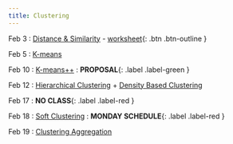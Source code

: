 ```yaml
---
title: Clustering
---
```


Feb 3 
: [Distance & Similarity](https://github.com/gallettilance/CS506-Spring2025/raw/main/lecture_03/03_Distance_&_Similarity.pdf) - [worksheet](https://github.com/gallettilance/CS506-Spring2025/blob/main/lecture_03/worksheet_03.ipynb){: .btn .btn-outline }

Feb 5 
: [K-means]()

Feb 10 
: [K-means++]()
 : **PROPOSAL**{: .label .label-green }

Feb 12 
: [Hierarchical Clustering]() + [Density Based Clustering]()

Feb 17
: **NO CLASS**{: .label .label-red }

Feb 18
: [Soft Clustering]()
  : **MONDAY SCHEDULE**{: .label .label-red }

Feb 19
: [Clustering Aggregation]()
